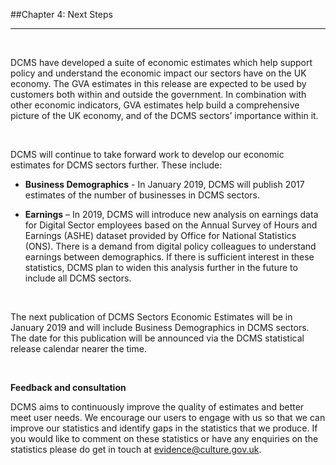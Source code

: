 ##Chapter 4: Next Steps
***

&nbsp;

DCMS have developed a suite of economic estimates which help support policy and understand the economic impact our sectors have on the UK economy. The GVA estimates in this release are expected to be used by customers both within and outside the government. In combination with other economic indicators, GVA estimates help build a comprehensive picture of the UK economy, and of the DCMS sectors’ importance within it. 

&nbsp;

DCMS will continue to take forward work to develop our economic estimates for DCMS sectors further. These include:


* **Business Demographics** - In January 2019, DCMS will publish 2017 estimates of the number of businesses in DCMS sectors. 

* **Earnings** – In 2019, DCMS will introduce new analysis on earnings data for Digital Sector employees based on the Annual Survey of Hours and Earnings (ASHE) dataset provided by Office for National Statistics (ONS). There is a demand from digital policy colleagues to understand earnings between demographics. If there is sufficient interest in these statistics, DCMS plan to widen this analysis further in the future to include all DCMS sectors.  

&nbsp;

The next publication of DCMS Sectors Economic Estimates will be in January 2019 and will include Business Demographics in DCMS sectors. The date for this publication will be announced via the DCMS statistical release calendar nearer the time.

&nbsp;

**Feedback and consultation**

DCMS aims to continuously improve the quality of estimates and better meet user needs. We encourage our users to engage with us so that we can improve our statistics and identify gaps in the statistics that we produce. If you would like to comment on these statistics or have any enquiries on the statistics please do get in touch at [evidence@culture.gov.uk](mailto:evidence@culture.gov.uk). 



 
